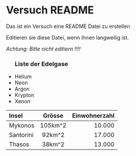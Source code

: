# Versuch README
 
 Das ist ein Versuch eine README  Datei zu erstellen
 
 Editieren sie diese Datei, wenn ihnen langweilig ist.
 
 *Achtung: Bitte nicht editiern !!!!*
 
 <ul>
 <h3>Liste der Edelgase</h3>
 <li>Helium</li>
 <li>Neon</li>
 <li>Argon</li>
 <li>Krypton</li>
 <li>Xenon</li>
 </ul>
   
<table>
<thead>
<tr>
<th style="text-align:left">Insel</th>
<th style="text-align:center">Grösse</th>
<th style="text-align:right">Einwohnerzahl</th>
</tr>
</thead>
<tbody>
<tr>
<td style="text-align:left">Mykonos</td>
<td style="text-align:center">105km^2</td>
<td style="text-align:right">10.000</td>
</tr>
<tr>
<td style="text-align:left">Santorini</td>
<td style="text-align:center">92km^2</td>
<td style="text-align:right">17.000</td>
</tr>
<tr>
<td style="text-align:left">Thasos</td>
<td style="text-align:center">38km^2</td>
<td style="text-align:right">13.000</td>
</tr>
</tbody>
</table>
